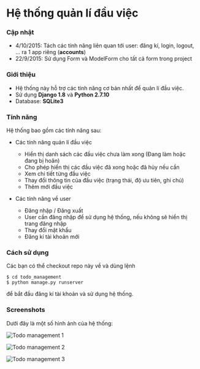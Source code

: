 # Hệ thống quản lí đầu việc

### Cập nhật
+ 4/10/2015: Tách các tính năng liên quan tới user: đăng kí, login, logout, ... ra 1 app riêng (<strong>accounts</strong>)
+ 22/9/2015: Sử dụng Form và ModelForm cho tất cả form trong project

### Giới thiệu
+ Hệ thống này hỗ trợ các tính năng cơ bản nhất để quản lí đầu việc.
+ Sử dụng <strong>Django 1.8</strong> và <strong>Python 2.7.10</strong>
+ Database: <strong>SQLite3</strong>

### Tính năng
Hệ thống bao gồm các tính năng sau:
+ Các tính năng quản lí đầu việc
	+ Hiển thị danh sách các đầu việc chưa làm xong (Đang làm hoặc đang bị hoãn)
	+ Cho phép hiển thị các đầu việc đã xong hoặc đã hủy nếu cần 
	+ Xem chi tiết từng đầu việc
	+ Thay đổi thông tin của đầu việc (trạng thái, độ ưu tiên, ghi chú)
	+ Thêm mới đầu việc

+ Các tính năng về user
	+ Đăng nhập / Đăng xuất
	+ User cần đăng nhập để sử dụng hệ thống, nếu không sẽ hiển thị trang đăng nhập
	+ Thay đổi mật khẩu
	+ Đăng kí tài khoản mới

### Cách sử dụng
Các bạn có thể checkout repo này về và dùng lệnh
```
$ cd todo_management
$ python manage.py runserver
```
để bắt đầu đăng kí tài khoản và sử dụng hệ thống.

### Screenshots
Dưới đây là một số hình ảnh của hệ thống:

![Todo management 1](http://s16.postimg.org/m3wqcen3p/image.jpg)

![Todo management 2](http://s16.postimg.org/hti2gti0l/image.jpg)

![Todo management 3](http://s16.postimg.org/y388jpsol/image.jpg)
